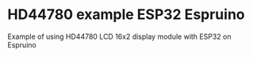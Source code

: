 # HD44780 example ESP32 Espruino
Example of using HD44780 LCD 16x2 display module with ESP32 on Espruino


